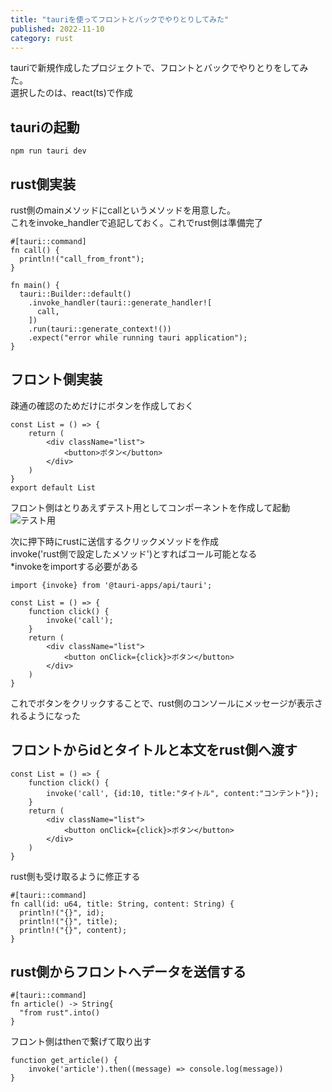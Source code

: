 ```yaml
---
title: "tauriを使ってフロントとバックでやりとりしてみた"
published: 2022-11-10
category: rust
---
```


tauriで新規作成したプロジェクトで、フロントとバックでやりとりをしてみた。  
選択したのは、react(ts)で作成  

## tauriの起動
```
npm run tauri dev
```

## rust側実装
rust側のmainメソッドにcallというメソッドを用意した。  
これをinvoke_handlerで追記しておく。これでrust側は準備完了
```
#[tauri::command]
fn call() {
  println!("call_from_front");
}

fn main() {
  tauri::Builder::default()
    .invoke_handler(tauri::generate_handler![
      call,
    ])
    .run(tauri::generate_context!())
    .expect("error while running tauri application");
}
```

## フロント側実装
疎通の確認のためだけにボタンを作成しておく
```
const List = () => {
    return (
        <div className="list">
            <button>ボタン</button>
        </div>
    )
}
export default List
```

フロント側はとりあえずテスト用としてコンポーネントを作成して起動  
![テスト用](/tauri01.png)

次に押下時にrustに送信するクリックメソッドを作成  
invoke('rust側で設定したメソッド')とすればコール可能となる  
*invokeをimportする必要がある  
```
import {invoke} from '@tauri-apps/api/tauri';

const List = () => {
    function click() {
        invoke('call');
    }
    return (
        <div className="list">
            <button onClick={click}>ボタン</button>
        </div>
    )
}
```

これでボタンをクリックすることで、rust側のコンソールにメッセージが表示されるようになった  

## フロントからidとタイトルと本文をrust側へ渡す
```
const List = () => {
    function click() {
        invoke('call', {id:10, title:"タイトル", content:"コンテント"});
    }
    return (
        <div className="list">
            <button onClick={click}>ボタン</button>
        </div>
    )
}
```

rust側も受け取るように修正する
```
#[tauri::command]
fn call(id: u64, title: String, content: String) {
  println!("{}", id);
  println!("{}", title);
  println!("{}", content);
}
```

## rust側からフロントへデータを送信する

```
#[tauri::command]
fn article() -> String{
  "from rust".into()
}
```

フロント側はthenで繋げて取り出す
```
function get_article() {
    invoke('article').then((message) => console.log(message))
}
```